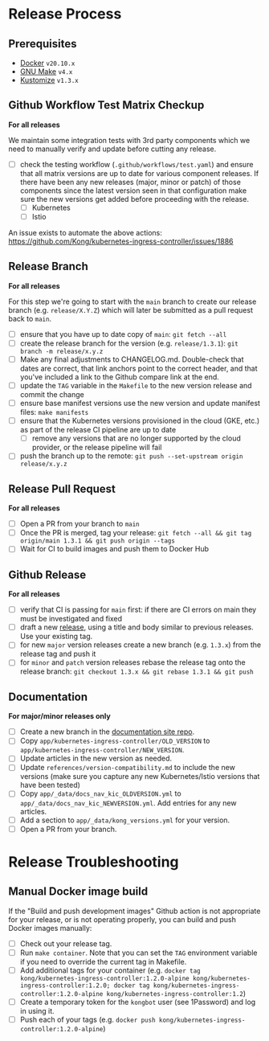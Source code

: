 # Release Process

## Prerequisites

- [Docker](https://docs.docker.com/get-docker/) `v20.10.x`
- [GNU Make](https://www.gnu.org/software/make/) `v4.x`
- [Kustomize](https://github.com/kubernetes-sigs/kustomize) `v1.3.x`

## Github Workflow Test Matrix Checkup

**For all releases**

We maintain some integration tests with 3rd party components which we need to manually verify and update before cutting any release.

- [ ] check the testing workflow (`.github/workflows/test.yaml`) and ensure that all matrix versions are up to date for various component releases. If there have been any new releases (major, minor or patch) of those components since the latest version seen in that configuration make sure the new versions get added before proceeding with the release.
  - [ ] Kubernetes
  - [ ] Istio

An issue exists to automate the above actions: https://github.com/Kong/kubernetes-ingress-controller/issues/1886

## Release Branch

**For all releases**

For this step we're going to start with the `main` branch to create our release branch (e.g. `release/X.Y.Z`) which will later be submitted as a pull request back to `main`.

- [ ] ensure that you have up to date copy of `main`: `git fetch --all`
- [ ] create the release branch for the version (e.g. `release/1.3.1`): `git branch -m release/x.y.z`
- [ ] Make any final adjustments to CHANGELOG.md. Double-check that dates are correct, that link anchors point to the correct header, and that you've included a link to the Github compare link at the end.
- [ ] update the `TAG` variable in the `Makefile` to the new version release and commit the change
- [ ] ensure base manifest versions use the new version and update manifest files: `make manifests`
- [ ] ensure that the Kubernetes versions provisioned in the cloud (GKE, etc.) as part of the release CI pipeline are up to date
  - [ ] remove any versions that are no longer supported by the cloud provider, or the release pipeline will fail
- [ ] push the branch up to the remote: `git push --set-upstream origin release/x.y.z`

## Release Pull Request

**For all releases**

- [ ] Open a PR from your branch to `main`
- [ ] Once the PR is merged, tag your release: `git fetch --all && git tag origin/main 1.3.1 && git push origin --tags`
- [ ] Wait for CI to build images and push them to Docker Hub

## Github Release

**For all releases**

- [ ] verify that CI is passing for `main` first: if there are CI errors on main they must be investigated and fixed
- [ ] draft a new [release](https://github.com/Kong/kubernetes-ingress-controller/releases), using a title and body similar to previous releases. Use your existing tag.
- [ ] for new `major` version releases create a new branch (e.g. `1.3.x`) from the release tag and push it
- [ ] for `minor` and `patch` version releases rebase the release tag onto the release branch: `git checkout 1.3.x && git rebase 1.3.1 && git push`

## Documentation

**For major/minor releases only**

- [ ] Create a new branch in the [documentation site repo](https://github.com/Kong/docs.konghq.com).
- [ ] Copy `app/kubernetes-ingress-controller/OLD_VERSION` to `app/kubernetes-ingress-controller/NEW_VERSION`.
- [ ] Update articles in the new version as needed.
- [ ] Update `references/version-compatibility.md` to include the new versions (make sure you capture any new Kubernetes/Istio versions that have been tested)
- [ ] Copy `app/_data/docs_nav_kic_OLDVERSION.yml` to `app/_data/docs_nav_kic_NEWVERSION.yml`. Add entries for any new articles.
- [ ] Add a section to `app/_data/kong_versions.yml` for your version.
- [ ] Open a PR from your branch.

# Release Troubleshooting

## Manual Docker image build

If the "Build and push development images" Github action is not appropriate for your release, or is not operating properly, you can build and push Docker images manually:

- [ ] Check out your release tag.
- [ ] Run `make container`. Note that you can set the `TAG` environment variable if you need to override the current tag in Makefile.
- [ ] Add additional tags for your container (e.g. `docker tag kong/kubernetes-ingress-controller:1.2.0-alpine kong/kubernetes-ingress-controller:1.2.0; docker tag kong/kubernetes-ingress-controller:1.2.0-alpine kong/kubernetes-ingress-controller:1.2`)
- [ ] Create a temporary token for the `kongbot` user (see 1Password) and log in using it.
- [ ] Push each of your tags (e.g. `docker push kong/kubernetes-ingress-controller:1.2.0-alpine`)
